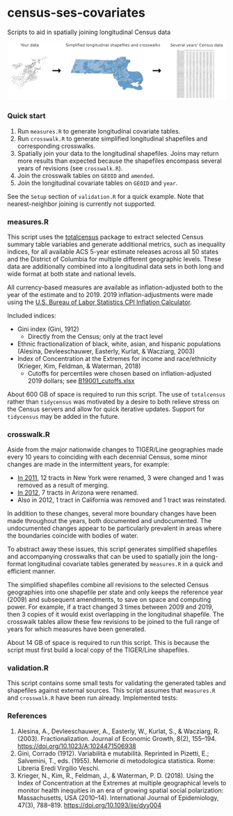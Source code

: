 # census-ses-covariates

Scripts to aid in spatially joining longitudinal Census data

![Workflow](workflow.png)

### Quick start

1. Run `measures.R` to generate longitudinal covariate tables.
2. Run `crosswalk.R` to generate simplified longitudinal shapefiles and corresponding crosswalks.
3. Spatially join your data to the longitudinal shapefiles. Joins may return more results than expected because the shapefiles encompass several years of revisions (see `crosswalk.R`).
4. Join the crosswalk tables on `GEOID` and `amended`.
5. Join the longitudinal covariate tables on `GEOID` and `year`.

See the `Setup` section of `validation.R` for a quick example. Note that nearest-neighbor joining is currently not supported.

### measures.R

This script uses the [totalcensus](https://github.com/GL-Li/totalcensus) package to extract selected Census summary table variables and generate additional metrics, such as inequality indices, for all available ACS 5-year estimate releases across all 50 states and the District of Columbia for multiple different geographic levels. These data are additionally combined into a longitudinal data sets in both long and wide format at both state and national levels.

All currency-based measures are available as inflation-adjusted both to the year of the estimate and to 2019. 2019 inflation-adjustments were made using the [U.S. Bureau of Labor Statistics CPI Inflation Calculator](https://www.bls.gov/data/inflation_calculator.htm).

Included indices:

* Gini index (Gini, 1912)
    * Directly from the Census; only at the tract level
* Ethnic fractionalization of black, white, asian, and hispanic populations (Alesina, Devleeschauwer, Easterly, Kurlat, & Wacziarg, 2003)
* Index of Concentration at the Extremes for income and race/ethnicity (Krieger, Kim, Feldman, & Waterman, 2018)
    * Cutoffs for percentiles were chosen based on inflation-adjusted 2019 dollars; see [B19001_cutoffs.xlsx](inputs/B19001_cutoffs.xlsx)

About 600 GB of space is required to run this script. The use of `totalcensus` rather than `tidycensus` was motivated by a desire to both relieve stress on the Census servers and allow for quick iterative updates. Support for `tidycensus` may be added in the future.

### crosswalk.R

Aside from the major nationwide changes to TIGER/Line geographies made every 10 years to coinciding with each decennial Census, some minor changes are made in the intermittent years, for example:

* [In 2011](https://www.census.gov/programs-surveys/acs/technical-documentation/table-and-geography-changes/2011/geography-changes.html), 12 tracts in New York were renamed, 3 were changed and 1 was removed as a result of merging.
* [In 2012](https://www.census.gov/programs-surveys/acs/technical-documentation/table-and-geography-changes/2012/geography-changes.html), 7 tracts in Arizona were renamed.
* Also in 2012, 1 tract in California was removed and 1 tract was reinstated.

In addition to these changes, several more boundary changes have been made throughout the years, both documented and undocumented. The undocumented changes appear to be particularly prevalent in areas where the boundaries coincide with bodies of water.

To abstract away these issues, this script generates simplified shapefiles and accompanying crosswalks that can be used to spatially join the long-format longitudinal covariate tables generated by `measures.R` in a quick and efficient manner.

The simplified shapefiles combine all revisions to the selected Census geographies into one shapefile per state and only keeps the reference year (2009) and subsequent amendments, to save on space and computing power. For example, if a tract changed 3 times between 2009 and 2019, then 3 copies of it would exist overlapping in the longitudinal shapefile. The crosswalk tables allow these few revisions to be joined to the full range of years for which measures have been generated.

About 14 GB of space is required to run this script. This is because the script must first build a local copy of the TIGER/Line shapefiles.

### validation.R

This script contains some small tests for validating the generated tables and shapefiles against external sources. This script assumes that `measures.R` and `crosswalk.R` have been run already. Implemented tests:

### References

1. Alesina, A., Devleeschauwer, A., Easterly, W., Kurlat, S., & Wacziarg, R. (2003). Fractionalization. Journal of Economic Growth, 8(2), 155–194. https://doi.org/10.1023/A:1024471506938
2. Gini, Corrado (1912). Variabilità e mutabilità. Reprinted in Pizetti, E.; Salvemini, T., eds. (1955). Memorie di metodologica statistica. Rome: Libreria Eredi Virgilio Veschi.
3. Krieger, N., Kim, R., Feldman, J., & Waterman, P. D. (2018). Using the Index of Concentration at the Extremes at multiple geographical levels to monitor health inequities in an era of growing spatial social polarization: Massachusetts, USA (2010–14). International Journal of Epidemiology, 47(3), 788–819. https://doi.org/10.1093/ije/dyy004